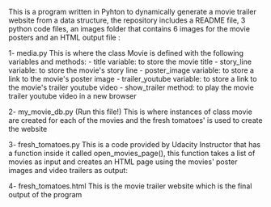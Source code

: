 This is a program written in Pyhton to dynamically generate a movie trailer website from a data structure, the repository includes a README file, 3 python code files, an images folder that contains 6 images for the movie posters and an HTML output file :

1- media.py 
This is where the class Movie is defined with the following variables and methods:
	- title variable: to store the movie title 
	- story_line variable: to store the movie's story line
	- poster_image variable: to store a link to the movie's poster image 
	- trailer_youtube variable: to store a link to the movie's trailer youtube video
	- show_trailer method: to play the movie trailer youtube video in a new browser 

2- my_movie_db.py (Run this file!)
This is where instances of class movie are created for each of the movies and the fresh tomatoes' is used to create the website

3- fresh_tomatoes.py
This is a code provided by Udacity Instructor that has a function inside it called open_movies_page(), this function takes a list of movies as input and creates an HTML page using the movies' poster images and video trailers as output:

4- fresh_tomatoes.html
This is the movie trailer website which is the final output of the program